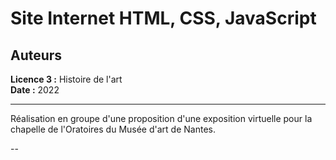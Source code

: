# Site Internet HTML, CSS, JavaScript

## Auteurs
 
**Licence 3 :** Histoire de l'art    
**Date :** 2022

---

Réalisation en groupe d'une proposition d'une exposition virtuelle pour la chapelle de l'Oratoires du Musée d'art de Nantes.

--
